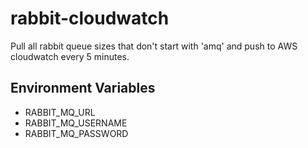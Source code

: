 # rabbit-cloudwatch
Pull all rabbit queue sizes that don't start with 'amq' and push to AWS cloudwatch every 5 minutes.

## Environment Variables

- RABBIT_MQ_URL
- RABBIT_MQ_USERNAME
- RABBIT_MQ_PASSWORD
